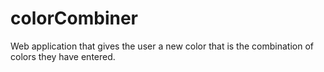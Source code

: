 # colorCombiner
Web application that gives the user a new color that is the combination of colors they have entered.

